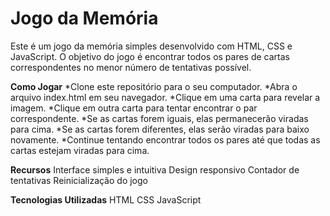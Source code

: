 # Jogo da Memória

Este é um jogo da memória simples desenvolvido com HTML, CSS e JavaScript. O objetivo do jogo é encontrar todos os pares de cartas correspondentes no menor número de tentativas possível.

**Como Jogar**
*Clone este repositório para o seu computador.
*Abra o arquivo index.html em seu navegador.
*Clique em uma carta para revelar a imagem.
*Clique em outra carta para tentar encontrar o par correspondente.
*Se as cartas forem iguais, elas permanecerão viradas para cima.
*Se as cartas forem diferentes, elas serão viradas para baixo novamente.
*Continue tentando encontrar todos os pares até que todas as cartas estejam viradas para cima.

**Recursos**
Interface simples e intuitiva
Design responsivo
Contador de tentativas
Reinicialização do jogo

**Tecnologias Utilizadas**
HTML
CSS
JavaScript

